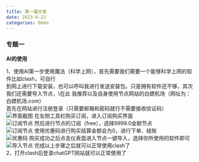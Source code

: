 ```yaml
---
title: 第一篇文章
date: 2023-6-21
categories: Demo
---
```


### 专题一

**AI的使用**

1、使用AI第一步使用魔法（科学上网），首先需要我们需要一个能够科学上网的软件比如clash，可自行\
到网上进行下载安装，也可以呼叫我进行发送安装包。只是拥有软件还不够，其次我们还需要导入节点，\在此
我推荐以及自身使用节点网站的白嫖机场（网址为：白嫖机场.com）\
首先在网站进行注册登录（只需要邮箱和密码就行不需要接收验证码）
![界面截图](https://s2.loli.net/2023/06/21/kZPMw7oVY2HiAWG.png)
在左侧工具栏购买订阅，进入订阅购买界面\
![订阅节点](https://s2.loli.net/2023/06/21/E5keGaoxH1YZOUq.png)
然后进行节点的订阅（free），选择9999.0金额节点\
![订阅节点](https://s2.loli.net/2023/06/21/Lzradnt7N4XKPTp.png)
使用优惠码进行购买结算金额会为0，进行下单、结账\
![优惠码](https://s2.loli.net/2023/06/21/9WtOwTMyc8dqxjP.png)
购买成功之后点击仪表盘进入节点一键导入，选择你所使用的软件即可\
![导入节点](https://s2.loli.net/2023/06/21/v8u7pNKVZLyYrUS.png)
完成以上步骤之后就可以正常使用clash了\
2、打开clash后登录chatGPT网站就可以正常使用了
